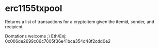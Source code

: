 # erc1155txpool
Returns a list of transactions for a cryptoitem given the itemid, sender, and recipient 

Dontations welcome ;)
Eth/Enj: 0x006de2699c06c7005f36e41bca354d48f2cdd0e2
